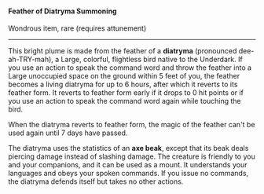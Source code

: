 #### Feather of Diatryma Summoning

Wondrous item, rare (requires attunement)

---

This bright plume is made from the feather of a **diatryma** (pronounced dee-ah-TRY-mah), a Large, colorful, flightless bird native to the Underdark. If you use an action to speak the command word and throw the feather into a Large unoccupied space on the ground within 5 feet of you, the feather becomes a living diatryma for up to 6 hours, after which it reverts to its feather form. It reverts to feather form early if it drops to 0 hit points or if you use an action to speak the command word again while touching the bird.

When the diatryma reverts to feather form, the magic of the feather can't be used again until 7 days have passed.

The diatryma uses the statistics of an **axe beak**, except that its beak deals piercing damage instead of slashing damage. The creature is friendly to you and your companions, and it can be used as a mount. It understands your languages and obeys your spoken commands. If you issue no commands, the diatryma defends itself but takes no other actions.